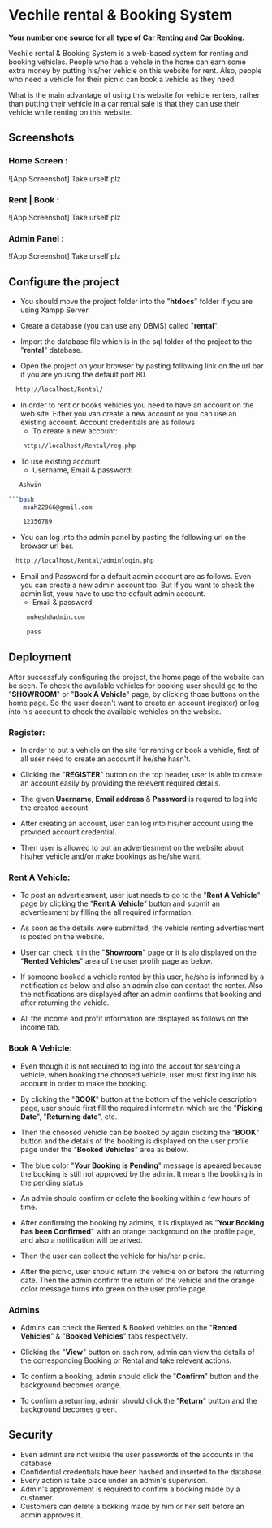 
# Vechile rental & Booking System



**Your number one source for all type of Car Renting and Car Booking.**

Vechile rental & Booking System is a web-based system for renting and booking vehicles. People who has a vehcle in the home can earn some extra money by putting his/her vehicle on this website for rent. Also, people who need a vehicle for their picnic can book a vehicle as they need.

What is the main advantage of using this website for vehicle renters, rather than putting their vehicle in a car rental sale is that they can use their vehicle while renting on this website.


## Screenshots

### Home Screen :

![App Screenshot] Take urself plz

### Rent | Book :

![App Screenshot] Take urself plz

### Admin Panel :

![App Screenshot] Take urself plz
## Configure the project

- You should move the project folder into the "**htdocs**" folder if you are using Xampp Server.  

- Create a database (you can use any DBMS) called "**rental**". 

- Import the database file which is in the sql folder of the project to the "**rental**" database.

- Open the project on your browser by pasting following link on the url bar if you are yousing the default port 80.
 
```bash
  http://localhost/Rental/
```
- In order to rent or books vehicles you need to have an account on the web site. Either you van create a new account or you can use an existing account. Account credentials are as follows
  - To create a new account: 
 ```bash
     http://localhost/Rental/reg.php
```
- To use existing account:
  - Username, Email & password:
 ```bash
    Ashwin  

 ```bash
     msah22966@gmail.com
``` 
```bash
    12356789
```
- You can log into the admin panel by pasting the following url on the browser url bar.
```bash
  http://localhost/Rental/adminlogin.php
```
- Email and Password for a default admin account are as follows. Even you can create a new admin account too. But if you want to check the admin list, youu have to use the default admin account.
  - Email & password:
```bash
     mukesh@admin.com
``` 
```bash
     pass
```
## Deployment

After successfuly configuring the project, the home page of the website can be seen. To check the available vehicles for booking user should go to the "**SHOWROOM**" or "**Book A Vehicle**" page, by clicking those buttons on the home page. So the user doesn't want to create an account (register) or log into his account to check the available wehicles on the website.

### Register:

- In order to put a vehicle on the site for renting or book a vehicle, first of all user need to create an account if he/she hasn't. 

- Clicking the "**REGISTER**" button on the top header, user is able to create an account easily by providing the relevent required details. 

- The given **Username**, **Email address** & **Password** is requred to log into the created account. 

- After creating an account, user can log into his/her account using the provided account credential. 

- Then user is allowed to put an advertiesment on the website about his/her vehicle and/or make bookings as he/she want. 

### Rent A Vehicle:

- To post an advertiesment, user just needs to go to the "**Rent A Vehicle**" page by clicking the "**Rent A Vehicle**" button and submit an advertiesment by filling the all required information. 

- As soon as the details were submitted, the vehicle renting advertiesment is posted on the website. 

- User can check it in the "**Showroom**" page or it is alo displayed on the "**Rented Vehicles**" area of the user profilr page as below.

- If someone booked a vehicle rented by this user, he/she is informed by a notification as below and also an admin also can contact the renter. Also the notifications are displayed after an admin confirms that booking and after returning the vehicle.



- All the income and profit information are displayed as follows on the income tab.



### Book A Vehicle:

- Even though it is not required to log into the accout for searcing a vehicle, when booking the choosed vehicle, user must first log into his account in order to make the booking. 

- By clicking the "**BOOK**" button at the bottom of the vehicle description page, user should first fill the required informatin which are the "**Picking Date**", "**Returning date**", etc.

- Then the choosed vehicle can be booked by again clicking the "**BOOK**" button and the details of the booking is displayed on the user profile page under the "**Booked Vehicles**" area as below.



- The blue color "**Your Booking is Pending**" message is apeared because the booking is still not approved by the admin. It means the booking is in the pending status. 

- An admin should confirm or delete the booking within a few hours of time.

- After confirming the booking by admins, it is displayed as "**Your Booking has been Confirmed**" with an orange background on the profile page, and also a notification will be arived.


- Then the user can collect the vehicle for his/her picnic.

- After the picnic, user should return the vehicle on or before the returning date. Then the admin confirm the return of the vehicle and the orange color message turns into green on the user profie page.




### Admins

- Admins can check the Rented & Booked vehicles on the "**Rented Vehicles**" & "**Booked Vehicles**" tabs respectively.

- Clicking the "**View**" button on each row, admin can view the details of the corresponding Booking or Rental and take relevent actions.


- To confirm a booking, admin should click the "**Confirm**" button and the background becomes orange.

- To confirm a returning, admin should click the "**Return**" button and the background becomes green.






## Security

- Even admint are not visible the user passwords of the accounts in the database
- Confidential credentials have been hashed and inserted to the database.
- Every action is take place under an admin's supervison.
- Admin's approvement is required to confirm a booking made by a customer.
- Customers can delete a bokking made by him or her self before an admin approves it. 


